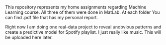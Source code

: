 This repository represents my home assignments regarding Machine Learning course. All three of them were done in MatLab. 
At each folder You can find .pdf file that has my personal report.

Right now I am doing one real-data project to reveal unobvious patterns and create a predictive model for Spotify playlist. I just really like music.
This will be uploaded here later.
